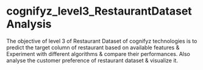 # cognifyz_level3_RestaurantDatasetAnalysis
The objective of level 3 of Restaurant Dataset of cognifyz technologies is to predict the target column of restaurant based  on available features &amp; Experiment with different algorithms &amp;  compare their performances. Also analyse the customer preference of restaurant dataset &amp; visualize it.

